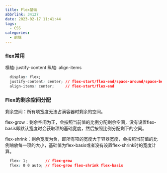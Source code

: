 ```yaml
---
title: Flex基础
abbrlink: 34127
date: 2023-02-17 11:41:44
tags:
  - CSS
categories:
  - 前端
---
```


### flex常用

横轴: justify-content
纵轴: align-items

```css
  display: flex;
  justify-content: center; // flex-start/flex-end/space-around/space-between
  align-items: center;     // flex-start/flex-end
```

### Flex的剩余空间分配

剩余空间：所有项宽度无法占满容器时剩余的空间。

flex-grow：剩余空间为正，会按照当前值的比例分配剩余空间，没有设置flex-basis即默认宽度时会获取项的基础宽度，然后按照比例分配剩下的空间。

flex-shrink：剩余宽度为负，即所有项的宽度大于容器宽度，会按照当前值的比例缩放每一项的大小，基础值为flex-basis或者没有设置flex-shrink时的宽度计算。

```css
  flex: 1;        // flex-grow
  flex: 0 0 auto; // flex-grow flex-shrink flex-basis
```